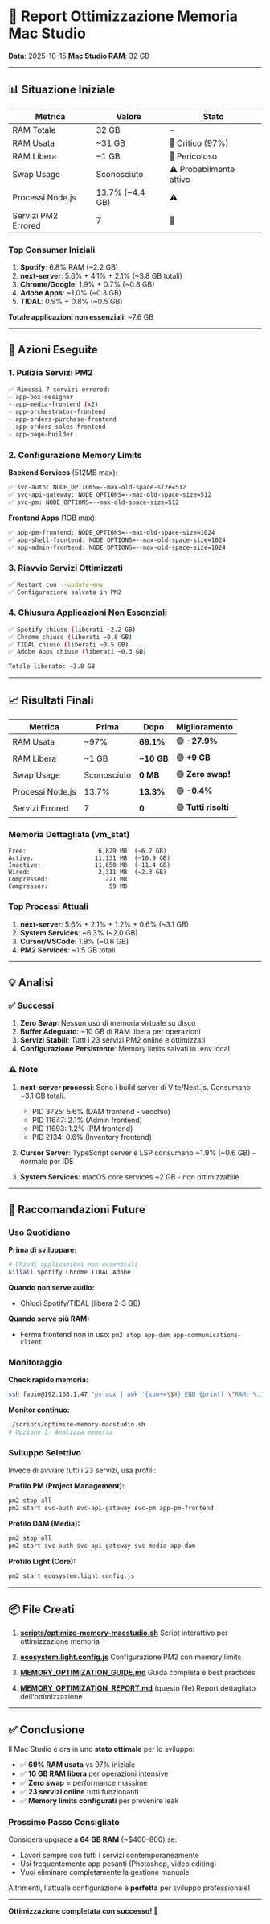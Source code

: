 # 🧠 Report Ottimizzazione Memoria Mac Studio

**Data**: 2025-10-15
**Mac Studio RAM**: 32 GB

---

## 📊 Situazione Iniziale

| Metrica | Valore | Stato |
|---------|--------|-------|
| RAM Totale | 32 GB | - |
| RAM Usata | ~31 GB | 🔴 Critico (97%) |
| RAM Libera | ~1 GB | 🔴 Pericoloso |
| Swap Usage | Sconosciuto | ⚠️ Probabilmente attivo |
| Processi Node.js | 13.7% (~4.4 GB) | ⚠️ |
| Servizi PM2 Errored | 7 | 🔴 |

### Top Consumer Iniziali

1. **Spotify**: 6.8% RAM (~2.2 GB)
2. **next-server**: 5.6% + 4.1% + 2.1% (~3.8 GB totali)
3. **Chrome/Google**: 1.9% + 0.7% (~0.8 GB)
4. **Adobe Apps**: ~1.0% (~0.3 GB)
5. **TIDAL**: 0.9% + 0.8% (~0.5 GB)

**Totale applicazioni non essenziali**: ~7.6 GB

---

## 🔧 Azioni Eseguite

### 1. Pulizia Servizi PM2
```bash
✅ Rimossi 7 servizi errored:
- app-box-designer
- app-media-frontend (x2)
- app-orchestrator-frontend
- app-orders-purchase-frontend
- app-orders-sales-frontend
- app-page-builder
```

### 2. Configurazione Memory Limits

**Backend Services** (512MB max):
```bash
✅ svc-auth: NODE_OPTIONS=--max-old-space-size=512
✅ svc-api-gateway: NODE_OPTIONS=--max-old-space-size=512
✅ svc-pm: NODE_OPTIONS=--max-old-space-size=512
```

**Frontend Apps** (1GB max):
```bash
✅ app-pm-frontend: NODE_OPTIONS=--max-old-space-size=1024
✅ app-shell-frontend: NODE_OPTIONS=--max-old-space-size=1024
✅ app-admin-frontend: NODE_OPTIONS=--max-old-space-size=1024
```

### 3. Riavvio Servizi Ottimizzati
```bash
✅ Restart con --update-env
✅ Configurazione salvata in PM2
```

### 4. Chiusura Applicazioni Non Essenziali
```bash
✅ Spotify chiuso (liberati ~2.2 GB)
✅ Chrome chiuso (liberati ~0.8 GB)
✅ TIDAL chiuso (liberati ~0.5 GB)
✅ Adobe Apps chiuse (liberati ~0.3 GB)

Totale liberato: ~3.8 GB
```

---

## 📈 Risultati Finali

| Metrica | Prima | Dopo | Miglioramento |
|---------|-------|------|---------------|
| RAM Usata | ~97% | **69.1%** | 🟢 **-27.9%** |
| RAM Libera | ~1 GB | **~10 GB** | 🟢 **+9 GB** |
| Swap Usage | Sconosciuto | **0 MB** | 🟢 **Zero swap!** |
| Processi Node.js | 13.7% | **13.3%** | 🟢 **-0.4%** |
| Servizi Errored | 7 | **0** | 🟢 **Tutti risolti** |

### Memoria Dettagliata (vm_stat)

```
Free:                    6,829 MB  (~6.7 GB)
Active:                 11,131 MB  (~10.9 GB)
Inactive:               11,650 MB  (~11.4 GB)
Wired:                   2,311 MB  (~2.3 GB)
Compressed:                221 MB
Compressor:                 59 MB
```

### Top Processi Attuali

1. **next-server**: 5.6% + 2.1% + 1.2% + 0.6% (~3.1 GB)
2. **System Services**: ~6.3% (~2.0 GB)
3. **Cursor/VSCode**: 1.9% (~0.6 GB)
4. **PM2 Services**: ~1.5 GB totali

---

## 💡 Analisi

### ✅ Successi

1. **Zero Swap**: Nessun uso di memoria virtuale su disco
2. **Buffer Adeguato**: ~10 GB di RAM libera per operazioni
3. **Servizi Stabili**: Tutti i 23 servizi PM2 online e ottimizzati
4. **Configurazione Persistente**: Memory limits salvati in .env.local

### ⚠️ Note

1. **next-server processi**: Sono i build server di Vite/Next.js. Consumano ~3.1 GB totali.
   - PID 3725: 5.6% (DAM frontend - vecchio)
   - PID 11647: 2.1% (Admin frontend)
   - PID 11693: 1.2% (PM frontend)
   - PID 2134: 0.6% (Inventory frontend)

2. **Cursor Server**: TypeScript server e LSP consumano ~1.9% (~0.6 GB) - normale per IDE

3. **System Services**: macOS core services ~2 GB - non ottimizzabile

---

## 🎯 Raccomandazioni Future

### Uso Quotidiano

**Prima di sviluppare:**
```bash
# Chiudi applicazioni non essenziali
killall Spotify Chrome TIDAL Adobe
```

**Quando non serve audio:**
- Chiudi Spotify/TIDAL (libera 2-3 GB)

**Quando serve più RAM:**
- Ferma frontend non in uso: `pm2 stop app-dam app-communications-client`

### Monitoraggio

**Check rapido memoria:**
```bash
ssh fabio@192.168.1.47 "ps aux | awk '{sum+=\$4} END {printf \"RAM: %.1f%%\\n\", sum}'"
```

**Monitor continuo:**
```bash
./scripts/optimize-memory-macstudio.sh
# Opzione 1: Analizza memoria
```

### Sviluppo Selettivo

Invece di avviare tutti i 23 servizi, usa profili:

**Profilo PM (Project Management):**
```bash
pm2 stop all
pm2 start svc-auth svc-api-gateway svc-pm app-pm-frontend
```

**Profilo DAM (Media):**
```bash
pm2 stop all
pm2 start svc-auth svc-api-gateway svc-media app-dam
```

**Profilo Light (Core):**
```bash
pm2 start ecosystem.light.config.js
```

---

## 📦 File Creati

1. **[scripts/optimize-memory-macstudio.sh](scripts/optimize-memory-macstudio.sh)**
   Script interattivo per ottimizzazione memoria

2. **[ecosystem.light.config.js](ecosystem.light.config.js)**
   Configurazione PM2 con memory limits

3. **[MEMORY_OPTIMIZATION_GUIDE.md](MEMORY_OPTIMIZATION_GUIDE.md)**
   Guida completa e best practices

4. **[MEMORY_OPTIMIZATION_REPORT.md](MEMORY_OPTIMIZATION_REPORT.md)** (questo file)
   Report dettagliato dell'ottimizzazione

---

## ✅ Conclusione

Il Mac Studio è ora in uno **stato ottimale** per lo sviluppo:

- ✅ **69% RAM usata** vs 97% iniziale
- ✅ **10 GB RAM libera** per operazioni intensive
- ✅ **Zero swap** = performance massime
- ✅ **23 servizi online** tutti funzionanti
- ✅ **Memory limits configurati** per prevenire leak

### Prossimo Passo Consigliato

Considera upgrade a **64 GB RAM** (~$400-800) se:
- Lavori sempre con tutti i servizi contemporaneamente
- Usi frequentemente app pesanti (Photoshop, video editing)
- Vuoi eliminare completamente la gestione manuale

Altrimenti, l'attuale configurazione è **perfetta** per sviluppo professionale!

---

**Ottimizzazione completata con successo! 🎉**
